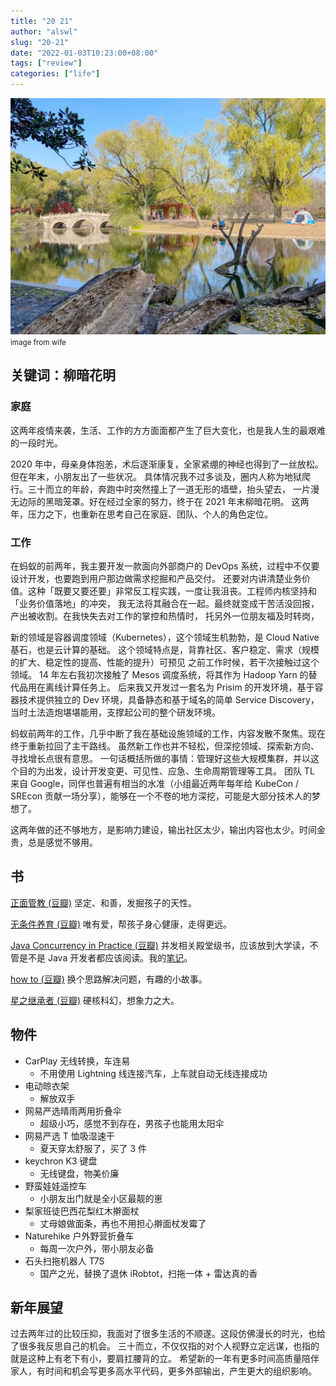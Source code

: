 ```yaml
---
title: "20 21"
author: "alswl"
slug: "20-21"
date: "2022-01-03T10:23:00+08:00"
tags: ["review"]
categories: ["life"]
---
```


![park](../../static/images/upload_dropbox/202201/park.jpg)
<small>image from wife</small>

<!-- more -->

## 关键词：柳暗花明

### 家庭

这两年疫情来袭，生活、工作的方方面面都产生了巨大变化，也是我人生的最艰难的一段时光。

2020 年中，母亲身体抱恙，术后逐渐康复，全家紧绷的神经也得到了一丝放松。但在年末，小朋友出了一些状况。
具体情况我不过多谈及，圈内人称为地狱爬行。三十而立的年龄，奔跑中时突然撞上了一道无形的墙壁，抬头望去，
一片漫无边际的黑暗笼罩。好在经过全家的努力，终于在 2021 年末柳暗花明。
这两年，压力之下，也重新在思考自己在家庭、团队、个人的角色定位。

### 工作

在蚂蚁的前两年，我主要开发一款面向外部商户的 DevOps 系统，过程中不仅要设计开发，也要跑到用户那边做需求挖掘和产品交付。
还要对内讲清楚业务价值。这种「既要又要还要」非常反工程实践，一度让我沮丧。工程师内核坚持和「业务价值落地」的冲突，
我无法将其融合在一起。最终就变成干苦活没回报，产出被收割。在我快失去对工作的掌控和热情时，
托另外一位朋友福及时转岗，

新的领域是容器调度领域（Kubernetes），这个领域生机勃勃，是 Cloud Native 基石，也是云计算的基础。
这个领域特点是，背靠社区、客户稳定、需求（规模的扩大、稳定性的提高、性能的提升）可预见
之前工作时候，若干次接触过这个领域。
14 年左右我初次接触了 Mesos 调度系统，将其作为 Hadoop Yarn 的替代品用在离线计算任务上。
后来我又开发过一套名为 Prisim 的开发环境，基于容器技术提供独立的 Dev 环境，具备静态和基于域名的简单 Service Discovery，
当时土法造炮堪堪能用，支撑起公司的整个研发环境。

蚂蚁前两年的工作，几乎中断了我在基础设施领域的工作，内容发散不聚焦。现在终于重新拉回了主干路线。
虽然新工作也并不轻松，但深挖领域、探索新方向、寻找增长点很有意思。
一句话概括所做的事情：管理好这些大规模集群，并以这个目的为出发，设计开发变更、可见性、应急、生命周期管理等工具。
团队 TL 来自 Google，同伴也普遍有相当的水准（小组最近两年每年给 KubeCon / SREcon 贡献一场分享），能够在一个不卷的地方深挖，可能是大部分技术人的梦想了。

这两年做的还不够地方，是影响力建设，输出社区太少，输出内容也太少。时间金贵，总是感觉不够用。

## 书

[正面管教 (豆瓣)](https://book.douban.com/subject/3420606/)
坚定、和善，发掘孩子的天性。

[无条件养育 (豆瓣)](https://book.douban.com/subject/10773248/)
唯有爱，帮孩子身心健康，走得更远。

[Java Concurrency in Practice (豆瓣)](https://book.douban.com/subject/1888733/)
并发相关殿堂级书，应该放到大学读，不管是不是 Java 开发者都应该阅读。我的[笔记](https://book.douban.com/review/14121470/)。

[how to (豆瓣)](https://book.douban.com/subject/35048568/)
换个思路解决问题，有趣的小故事。

[星之继承者 (豆瓣)](https://book.douban.com/subject/35271451/)
硬核科幻，想象力之大。

## 物件

- CarPlay 无线转换，车连易
  - 不用使用 Lightning 线连接汽车，上车就自动无线连接成功
- 电动晾衣架
  - 解放双手
- 网易严选晴雨两用折叠伞
  - 超级小巧，感觉不到存在，男孩子也能用太阳伞
- 网易严选 T 恤吸湿速干
  - 夏天穿太舒服了，买了 3 件
- keychron K3 键盘
  - 无线键盘，物美价廉
- 野蛮娃娃遥控车
  - 小朋友出门就是全小区最靓的崽
- 梨家班徒巴西花梨红木擀面杖
  - 丈母娘做面条，再也不用担心擀面杖发霉了
- Naturehike 户外野营折叠车
  - 每周一次户外，带小朋友必备
- 石头扫拖机器人 T7S
  - 国产之光，替换了退休 iRobtot，扫拖一体 + 雷达真的香

## 新年展望

过去两年过的比较压抑，我面对了很多生活的不顺遂。这段仿佛漫长的时光，也给了很多我反思自己的机会。
三十而立，不仅仅指的对个人视野立定远谋，也指的就是这种上有老下有小，要肩扛腰背的立。
希望新的一年有更多时间高质量陪伴家人，有时间和机会写更多高水平代码，更多外部输出，产生更大的组织影响。
